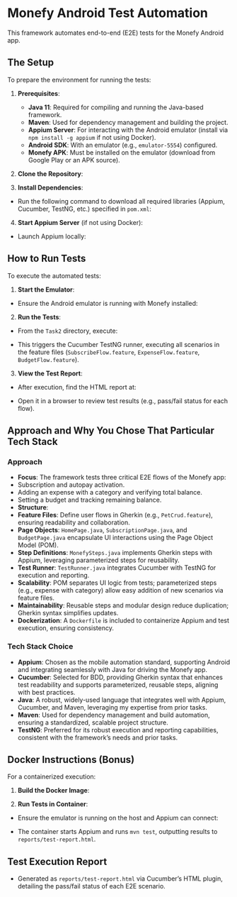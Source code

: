 # Monefy Android Test Automation

This framework automates end-to-end (E2E) tests for the Monefy Android app.

## The Setup
To prepare the environment for running the tests:
1. **Prerequisites**:
   - **Java 11**: Required for compiling and running the Java-based framework.
   - **Maven**: Used for dependency management and building the project.
   - **Appium Server**: For interacting with the Android emulator (install via `npm install -g appium` if not using Docker).
   - **Android SDK**: With an emulator (e.g., `emulator-5554`) configured.
   - **Monefy APK**: Must be installed on the emulator (download from Google Play or an APK source).

2. **Clone the Repository**:


3. **Install Dependencies**:
- Run the following command to download all required libraries (Appium, Cucumber, TestNG, etc.) specified in `pom.xml`:


4. **Start Appium Server** (if not using Docker):
- Launch Appium locally:


## How to Run Tests
To execute the automated tests:
1. **Start the Emulator**:
- Ensure the Android emulator is running with Monefy installed:


2. **Run the Tests**:
- From the `Task2` directory, execute:

- This triggers the Cucumber TestNG runner, executing all scenarios in the feature files (`SubscribeFlow.feature`, `ExpenseFlow.feature`, `BudgetFlow.feature`).

3. **View the Test Report**:
- After execution, find the HTML report at:

- Open it in a browser to review test results (e.g., pass/fail status for each flow).

## Approach and Why You Chose That Particular Tech Stack
### Approach
- **Focus**: The framework tests three critical E2E flows of the Monefy app:
- Subscription and autopay activation.
- Adding an expense with a category and verifying total balance.
- Setting a budget and tracking remaining balance.
- **Structure**:
- **Feature Files**: Define user flows in Gherkin (e.g., `PetCrud.feature`), ensuring readability and collaboration.
- **Page Objects**: `HomePage.java`, `SubscriptionPage.java`, and `BudgetPage.java` encapsulate UI interactions using the Page Object Model (POM).
- **Step Definitions**: `MonefySteps.java` implements Gherkin steps with Appium, leveraging parameterized steps for reusability.
- **Test Runner**: `TestRunner.java` integrates Cucumber with TestNG for execution and reporting.
- **Scalability**: POM separates UI logic from tests; parameterized steps (e.g., expense with category) allow easy addition of new scenarios via feature files.
- **Maintainability**: Reusable steps and modular design reduce duplication; Gherkin syntax simplifies updates.
- **Dockerization**: A `Dockerfile` is included to containerize Appium and test execution, ensuring consistency.

### Tech Stack Choice
- **Appium**: Chosen as the mobile automation standard, supporting Android and integrating seamlessly with Java for driving the Monefy app.
- **Cucumber**: Selected for BDD, providing Gherkin syntax that enhances test readability and supports parameterized, reusable steps, aligning with best practices.
- **Java**: A robust, widely-used language that integrates well with Appium, Cucumber, and Maven, leveraging my expertise from prior tasks.
- **Maven**: Used for dependency management and build automation, ensuring a standardized, scalable project structure.
- **TestNG**: Preferred for its robust execution and reporting capabilities, consistent with the framework’s needs and prior tasks.

## Docker Instructions (Bonus)
For a containerized execution:
1. **Build the Docker Image**:

2. **Run Tests in Container**:
- Ensure the emulator is running on the host and Appium can connect:

- The container starts Appium and runs `mvn test`, outputting results to `reports/test-report.html`.

## Test Execution Report
- Generated as `reports/test-report.html` via Cucumber’s HTML plugin, detailing the pass/fail status of each E2E scenario.